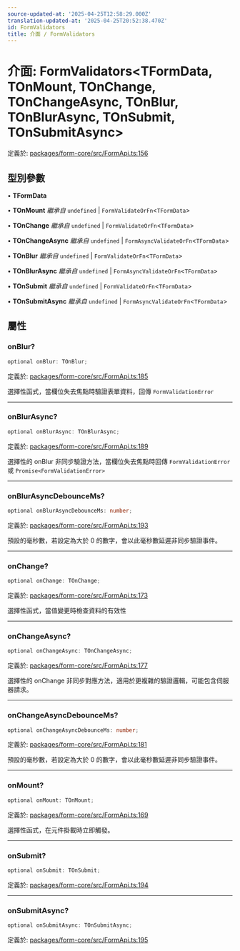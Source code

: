 ```yaml
---
source-updated-at: '2025-04-25T12:58:29.000Z'
translation-updated-at: '2025-04-25T20:52:38.470Z'
id: FormValidators
title: 介面 / FormValidators
---
```

# 介面: FormValidators\<TFormData, TOnMount, TOnChange, TOnChangeAsync, TOnBlur, TOnBlurAsync, TOnSubmit, TOnSubmitAsync\>

定義於: [packages/form-core/src/FormApi.ts:156](https://github.com/TanStack/form/blob/main/packages/form-core/src/FormApi.ts#L156)

## 型別參數

• **TFormData**

• **TOnMount** *繼承自* `undefined` \| `FormValidateOrFn`\<`TFormData`\>

• **TOnChange** *繼承自* `undefined` \| `FormValidateOrFn`\<`TFormData`\>

• **TOnChangeAsync** *繼承自* `undefined` \| `FormAsyncValidateOrFn`\<`TFormData`\>

• **TOnBlur** *繼承自* `undefined` \| `FormValidateOrFn`\<`TFormData`\>

• **TOnBlurAsync** *繼承自* `undefined` \| `FormAsyncValidateOrFn`\<`TFormData`\>

• **TOnSubmit** *繼承自* `undefined` \| `FormValidateOrFn`\<`TFormData`\>

• **TOnSubmitAsync** *繼承自* `undefined` \| `FormAsyncValidateOrFn`\<`TFormData`\>

## 屬性

### onBlur?

```ts
optional onBlur: TOnBlur;
```

定義於: [packages/form-core/src/FormApi.ts:185](https://github.com/TanStack/form/blob/main/packages/form-core/src/FormApi.ts#L185)

選擇性函式，當欄位失去焦點時驗證表單資料，回傳 `FormValidationError`

***

### onBlurAsync?

```ts
optional onBlurAsync: TOnBlurAsync;
```

定義於: [packages/form-core/src/FormApi.ts:189](https://github.com/TanStack/form/blob/main/packages/form-core/src/FormApi.ts#L189)

選擇性的 onBlur 非同步驗證方法，當欄位失去焦點時回傳 `FormValidationError` 或 `Promise<FormValidationError>`

***

### onBlurAsyncDebounceMs?

```ts
optional onBlurAsyncDebounceMs: number;
```

定義於: [packages/form-core/src/FormApi.ts:193](https://github.com/TanStack/form/blob/main/packages/form-core/src/FormApi.ts#L193)

預設的毫秒數，若設定為大於 0 的數字，會以此毫秒數延遲非同步驗證事件。

***

### onChange?

```ts
optional onChange: TOnChange;
```

定義於: [packages/form-core/src/FormApi.ts:173](https://github.com/TanStack/form/blob/main/packages/form-core/src/FormApi.ts#L173)

選擇性函式，當值變更時檢查資料的有效性

***

### onChangeAsync?

```ts
optional onChangeAsync: TOnChangeAsync;
```

定義於: [packages/form-core/src/FormApi.ts:177](https://github.com/TanStack/form/blob/main/packages/form-core/src/FormApi.ts#L177)

選擇性的 onChange 非同步對應方法，適用於更複雜的驗證邏輯，可能包含伺服器請求。

***

### onChangeAsyncDebounceMs?

```ts
optional onChangeAsyncDebounceMs: number;
```

定義於: [packages/form-core/src/FormApi.ts:181](https://github.com/TanStack/form/blob/main/packages/form-core/src/FormApi.ts#L181)

預設的毫秒數，若設定為大於 0 的數字，會以此毫秒數延遲非同步驗證事件。

***

### onMount?

```ts
optional onMount: TOnMount;
```

定義於: [packages/form-core/src/FormApi.ts:169](https://github.com/TanStack/form/blob/main/packages/form-core/src/FormApi.ts#L169)

選擇性函式，在元件掛載時立即觸發。

***

### onSubmit?

```ts
optional onSubmit: TOnSubmit;
```

定義於: [packages/form-core/src/FormApi.ts:194](https://github.com/TanStack/form/blob/main/packages/form-core/src/FormApi.ts#L194)

***

### onSubmitAsync?

```ts
optional onSubmitAsync: TOnSubmitAsync;
```

定義於: [packages/form-core/src/FormApi.ts:195](https://github.com/TanStack/form/blob/main/packages/form-core/src/FormApi.ts#L195)
